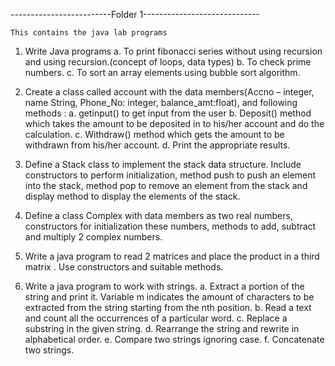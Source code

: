 -------------------------Folder 1-----------------------------
    
    This contains the java lab programs
    
 1. Write Java programs
    a. To print fibonacci series without using recursion and using recursion.(concept of loops, data
    types)
    b. To check prime numbers.
    c. To sort an array elements using bubble sort algorithm.
    
2.  Create a class called account with the data members(Accno – integer, name String, Phone_No: integer, 
    balance_amt:float), and following methods :
    a. getinput() to get input from the user
    b. Deposit() method which takes the amount to be deposited in to his/her account and do the
    calculation.
    c. Withdraw() method which gets the amount to be withdrawn from his/her account.
    d. Print the appropriate results.
    
3.  Define a Stack class to implement the stack data structure. Include constructors to perform initialization,
    method push to push an element into the stack, method pop to remove an element from the stack and
    display method to display the elements of the stack.
    
4.  Define a class Complex with data members as two real numbers, constructors for initialization these
    numbers, methods to add, subtract and multiply 2 complex numbers.
    
5.  Write a java program to read 2 matrices and place the product in a third matrix . Use constructors and
    suitable methods.
    
6.  Write a java program to work with strings.
    a.  Extract a portion of the string and print it. Variable m indicates the amount of characters to
        be extracted from the string starting from the nth position.
    b. Read a text and count all the occurrences of a particular word.
    c. Replace a substring in the given string.
    d. Rearrange the string and rewrite in alphabetical order.
    e. Compare two strings ignoring case.
    f. Concatenate two strings.
